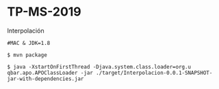 # TP-MS-2019
Interpolación

```
#MAC & JDK=1.8

$ mvn package

$ java -XstartOnFirstThread -Djava.system.class.loader=org.u
qbar.apo.APOClassLoader -jar ./target/Interpolacion-0.0.1-SNAPSHOT-jar-with-dependencies.jar
```